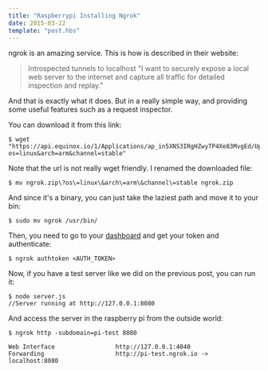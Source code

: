 ```yaml
---
title: "Raspberrypi Installing Ngrok"
date: 2015-03-22
template: "post.hbs"
---
```



ngrok is an amazing service. This is how is described in their website:

>Introspected tunnels to localhost
"I want to securely expose a local web server to the internet and capture all traffic for detailed inspection and replay."

And that is exactly what it does. But in a really simple way, and providing some useful features such as a request inspector.


You can download it from this link:

```
$ wget "https://api.equinox.io/1/Applications/ap_in5XNS3IRgHZwyTP4Xe83MvgEd/Updates/Asset/ngrok.zip?os=linux&arch=arm&channel=stable"
```

Note that the url is not really wget friendly. I renamed the downloaded file:
```
$ mv ngrok.zip\?os\=linux\&arch\=arm\&channel\=stable ngrok.zip
```

And since it's a binary, you can just take the laziest path and move it to your bin:
```
$ sudo mv ngrok /usr/bin/
```

Then, you need to go to your [dashboard][ds] and get your token and authenticate:
```
$ ngrok authtoken <AUTH_TOKEN>
```

Now, if you have a test server like we did on the previous post, you can run it:
```
$ node server.js
//Server running at http://127.0.0.1:8080
```

And access the server in the raspberry pi from the outside world:
```
$ ngrok http -subdomain=pi-test 8080
```

```
Web Interface                 http://127.0.0.1:4040
Forwarding                    http://pi-test.ngrok.io -> localhost:8080
```

[ds]: https://ngrok.com/dashboard